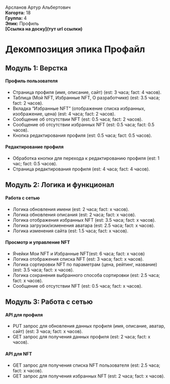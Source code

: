 Арсланов Артур Альбертович\
<b>Когорта:</b> 18\
<b>Группа:</b> 4\
<b>Эпик:</b> Профиль\
<b>[Ссылка на доску](тут url ссылки)</b>

# Декомпозиция эпика Профайл

## Модуль 1: Верстка

#### Профиль пользователя
- Страница профиля (имя, описание, сайт) (est: 3 часа; fact: 4 часов).
- Таблица (Мой NFT, Избранные NFT, О разработчике) (est: 3.5 часа; fact: 2 часов).
- Вкладка “Избранные NFT” (отображение списка избранных, изображение, цена) (est: 4 часа; fact: 2 часов).
- Сообщение об отсутствии NFT (est: 0.5 часа; fact: 2 часов).
- Сообщение об отсутствии избранных NFT (est: 0.5 часа; fact: 0.5 часов).
- Кнопка редактирования профиля (est: 0.5 часа; fact: 0.5 часов).

#### Редактирование профиля
- Обработка кнопки для перехода к редактированию профиля (est: 1 час; fact: 0.5 часов).
- Страница редактирования профиля (est: 4 часа; fact: 4 часов).

## Модуль 2: Логика и функционал

#### Работа с сетью
- Логика обновления имени (est: 2 часа; fact: x часов).
- Логика обновления описания (est: 2 часа; fact: x часов).
- Логика отображения избранных NFT (est: 3.5 часа; fact: x часов).
- Логика загрузки/изменения аватара (est: 2.5 часа; fact: x часов).
- Логика изменения сайта (est: 1.5 часа; fact: x часов).

#### Просмотр и управление NFT
- Ячейки Мои NFT и Избранные NFT(est: 6 часа; fact: x часов)
- Логика отображения списка NFT (est: 3 часа; fact: x часов).
- Логика сортировки NFT по параметрам (цена, рейтинг, название) (est: 3.5 часа; fact: x часов).
- Логика сохранения выбранного способа сортировки (est: 2.5 часа; fact: x часов).
- Сообщение об отсутствии NFT (est: 0.5 часа; fact: x часов).


## Модуль 3: Работа с сетью

#### API для профиля
- PUT запрос для обновления данных профиля (имя, описание, аватар, сайт) (est: 3 часа; fact: x часов).
- GET запрос для получения данных профиля (est: 2 часа; fact: x часов).

#### API для NFT
- GET запрос для получения списка NFT пользователя (est: 2.5 часа; fact: x часов).
- GET запрос для получения избранных NFT (est: 2 часа; fact: x часов).
